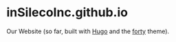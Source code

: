 # inSilecoInc.github.io

Our Website (so far, built with [Hugo](https://gohugo.io/) and the [forty](https://themes.gohugo.io/forty/) theme).
